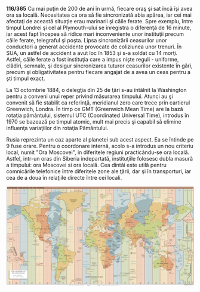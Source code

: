 **116/365** Cu mai puţin de 200 de ani în urmă, fiecare oraş şi sat încă îşi avea ora sa locală. Necesitatea ca ora să fie sincronizată abia apărea, iar cei mai afectaţi de această situaţie erau marinarii şi căile ferate. Spre exemplu, între timpul Londrei şi cel al Plymouth-ului se înregistra o diferenţă de 16 minute, iar acest fapt începea să ridice mari inconveniente unor instituţii precum căile ferate, telegraful şi poşta. Lipsa sincronizării ceasurilor unor conductori a generat accidente provocate de coliziunea unor trenuri. În SUA, un astfel de accident a avut loc în 1853 şi s-a soldat cu 14 morţi. Astfel, căile ferate a fost instituţia care a impus nişte reguli - uniforme, clădiri, semnale, şi desigur sincronizarea tuturor ceasurilor existente în gări, precum şi obligativitatea pentru fiecare angajat de a avea un ceas pentru a şti timpul exact.

La 13 octombrie 1884, o delegţia din 25 de ţări s-au întâlnit la Washington pentru a conveni unui reper privind măsurarea timpului. Atunci au şi convenit să fie stabilit ca referinţă, meridianul zero care trece prin cartierul Greenwich, Londra.
În timp ce GMT (Greenwich Mean Time) are la bază rotaţia pământului, sistemul UTC (Coordinated Universal Time), introdus în 1970 se bazează pe timpul atomic, mult mai precis şi capabil să elimine influenţa variaţiilor din rotaţia Pământului.

Rusia reprezinta un caz aparte al planetei sub acest aspect. Ea se întinde pe 9 fuse orare. Pentru o coordonare internă, acolo s-a introdus un nou criteriu local, numit "Ora Moscovei", in diferitele regiuni practicându-se ora locală. Astfel, intr-un oras din Siberia indepartată, instituţiile folosesc dubla masură a timpului: ora Moscovei si ora locală.
Cea dintâi este utilă pentru comnicările telefonice între diferitele zone ale ţării, dar şi în transporturi, iar cea de a doua în relaţiile directe între cei locali.

![Fusele orare](image-1.png)
